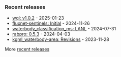 
<table><tr valign="top">

### Recent releases
<!-- recent_releases starts -->
* [wql: v1.0.2](https://github.com/jsta/wql/releases/tag/v1.0.2) - 2025-01-23
* [fluxnet-sentinels: Initial](https://github.com/lanl/fluxnet-sentinels/releases/tag/v0.0.3) - 2024-11-26
* [waterbody_classification_ms: LANL](https://github.com/VeinsOfTheEarth/waterbody_classification_ms/releases/tag/v0.0.2) - 2024-07-31
* [rabpro: 0.5.3](https://github.com/VeinsOfTheEarth/rabpro/releases/tag/v0.5.3) - 2024-04-03
* [kgml_waterbody-area: Revisions](https://github.com/GLEON/kgml_waterbody-area/releases/tag/v0.0.3) - 2023-11-28
<!-- recent_releases ends -->
More [recent releases](https://github.com/jsta/jsta/blob/main/releases.md)
</tr></table>
